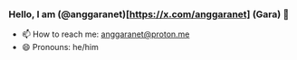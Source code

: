 ### Hello, I am (@anggaranet)[https://x.com/anggaranet] (Gara) 👋


- 📫 How to reach me: anggaranet@proton.me
- 😄 Pronouns: he/him


